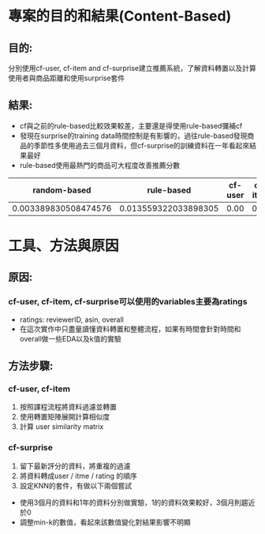 # 專案的目的和結果(Content-Based) 
## 目的: 
分別使用cf-user, cf-item and cf-surprise建立推薦系統，了解資料轉置以及計算使用者與商品距離和使用surprise套件
## 結果: 
* cf與之前的rule-based比較效果較差，主要還是得使用rule-based彌補cf
* 發現在surprise的training data時間控制是有影響的，過往rule-based發現商品的季節性多使用過去三個月資料，但cf-surprise的訓練資料在一年看起來結果最好
* rule-based使用最熱門的商品可大程度改善推薦分數

| random-based  | rule-based | cf-user | cf-item | cf-surprise |
| ------------- | ------------- | ------------- | ------------- | ------------- |
| 0.003389830508474576  | 0.013559322033898305  | 0.00  | 0.00  | 0.001694915254237288  |

# 工具、方法與原因
## 原因:
### cf-user, cf-item, cf-surprise可以使用的variables主要為ratings
* ratings: reviewerID, asin, overall
* 在這次實作中只盡量讀懂資料轉置和整體流程，如果有時間會針對時間和overall做一些EDA以及k值的實驗

## 方法步驟:
### cf-user, cf-item
1. 按照課程流程將資料過濾並轉置
2. 使用轉置矩陣展開計算相似度
3. 計算 user similarity matrix
### cf-surprise
1. 留下最新評分的資料，將重複的過濾
2. 將資料轉成user / itme / rating 的順序
3. 設定KNN的套件，有做以下兩個嘗試
* 使用3個月的資料和1年的資料分別做實驗，1的的資料效果較好，3個月則趨近於0
* 調整min-k的數值，看起來該數值變化對結果影響不明顯
